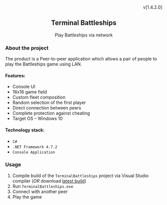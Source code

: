 <div align="center">
  <p align="right">v[1.4.2.0]</p>
  <h2 align="center">Terminal Battleships</h2>
  <p align="center">Play Battleships via network</p>
</div>


### About the project

The product is a Peer-to-peer application which allows a pair of people to play the Battleships game using LAN.

#### Features:
* Console UI
* 16x16 game field
* Custom fleet composition
* Random selection of the first player
* Direct connection between peers
* Complete protection against cheating
* Target OS – Windows 10

#### Technology stack:
* `C#`
* `.NET Framework 4.7.2`
* `Console Application`


### Usage

1. Compile build of the `TerminalBattleships` project via Visual Studio compiler (*OR* download [latest build](https://drive.google.com/file/d/1MpjXgecObgjblvgnCL0Mi5pIOH9QFdcg/view?usp=sharing))
2. Run `TerminalBattleships.exe`
3. Connect with another peer
4. Play the game
